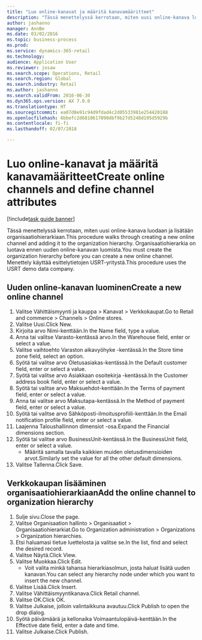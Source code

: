 ```yaml
--- 
title: "Luo online-kanavat ja määritä kanavamääritteet"
description: "Tässä menettelyssä kerrotaan, miten uusi online-kanava luodaan ja lisätään organisaatiohierarkiaan."
author: jashanno
manager: AnnBe
ms.date: 03/02/2016
ms.topic: business-process
ms.prod: 
ms.service: dynamics-365-retail
ms.technology: 
audience: Application User
ms.reviewer: josaw
ms.search.scope: Operations, Retail
ms.search.region: Global
ms.search.industry: Retail
ms.author: jashanno
ms.search.validFrom: 2016-06-30
ms.dyn365.ops.version: AX 7.0.0
ms.translationtype: HT
ms.sourcegitcommit: ea07d8e91c94d9fdad4c2d05533981e254420188
ms.openlocfilehash: 6bbefc2d6810617090dbf9b27d5248d195d5929b
ms.contentlocale: fi-fi
ms.lasthandoff: 02/07/2018

---
```

# <a name="create-online-channels-and-define-channel-attributes"></a><span data-ttu-id="154b3-103">Luo online-kanavat ja määritä kanavamääritteet</span><span class="sxs-lookup"><span data-stu-id="154b3-103">Create online channels and define channel attributes</span></span>

[!include[task guide banner](../includes/task-guide-banner.md)]

<span data-ttu-id="154b3-104">Tässä menettelyssä kerrotaan, miten uusi online-kanava luodaan ja lisätään organisaatiohierarkiaan.</span><span class="sxs-lookup"><span data-stu-id="154b3-104">This procedure walks through creating a new online channel and adding it to the organization hierarchy.</span></span> <span data-ttu-id="154b3-105">Organisaatiohierarkia on luotava ennen uuden online-kanavan luomista.</span><span class="sxs-lookup"><span data-stu-id="154b3-105">You must create the organization hierarchy before you can create a new online channel.</span></span> <span data-ttu-id="154b3-106">Menettely käyttää esittelytietojen USRT-yritystä.</span><span class="sxs-lookup"><span data-stu-id="154b3-106">This procedure uses the USRT demo data company.</span></span>


## <a name="create-a-new-online-channel"></a><span data-ttu-id="154b3-107">Uuden online-kanavan luominen</span><span class="sxs-lookup"><span data-stu-id="154b3-107">Create a new online channel</span></span>
1. <span data-ttu-id="154b3-108">Valitse Vähittäismyynti ja kauppa > Kanavat > Verkkokaupat.</span><span class="sxs-lookup"><span data-stu-id="154b3-108">Go to Retail and commerce > Channels > Online stores.</span></span>
2. <span data-ttu-id="154b3-109">Valitse Uusi.</span><span class="sxs-lookup"><span data-stu-id="154b3-109">Click New.</span></span>
3. <span data-ttu-id="154b3-110">Kirjoita arvo Nimi-kenttään.</span><span class="sxs-lookup"><span data-stu-id="154b3-110">In the Name field, type a value.</span></span>
4. <span data-ttu-id="154b3-111">Anna tai valitse Varasto-kentässä arvo.</span><span class="sxs-lookup"><span data-stu-id="154b3-111">In the Warehouse field, enter or select a value.</span></span>
5. <span data-ttu-id="154b3-112">Valitse vaihtoehto Varaston aikavyöhyke -kentässä.</span><span class="sxs-lookup"><span data-stu-id="154b3-112">In the Store time zone field, select an option.</span></span>
6. <span data-ttu-id="154b3-113">Syötä tai valitse arvo Oletusasiakas-kentässä.</span><span class="sxs-lookup"><span data-stu-id="154b3-113">In the Default customer field, enter or select a value.</span></span>
7. <span data-ttu-id="154b3-114">Syötä tai valitse arvo Asiakkaan osoitekirja -kentässä.</span><span class="sxs-lookup"><span data-stu-id="154b3-114">In the Customer address book field, enter or select a value.</span></span>
8. <span data-ttu-id="154b3-115">Syötä tai valitse arvo Maksuehdot-kenttään.</span><span class="sxs-lookup"><span data-stu-id="154b3-115">In the Terms of payment field, enter or select a value.</span></span>
9. <span data-ttu-id="154b3-116">Anna tai valitse arvo Maksutapa-kentässä.</span><span class="sxs-lookup"><span data-stu-id="154b3-116">In the Method of payment field, enter or select a value.</span></span>
10. <span data-ttu-id="154b3-117">Syötä tai valitse arvo Sähköposti-ilmoitusprofiili-kenttään.</span><span class="sxs-lookup"><span data-stu-id="154b3-117">In the Email notification profile field, enter or select a value.</span></span>
11. <span data-ttu-id="154b3-118">Laajenna Taloushallinnon dimensiot -osa.</span><span class="sxs-lookup"><span data-stu-id="154b3-118">Expand the Financial dimensions section.</span></span>
12. <span data-ttu-id="154b3-119">Syötä tai valitse arvo BusinessUnit-kentässä.</span><span class="sxs-lookup"><span data-stu-id="154b3-119">In the BusinessUnit field, enter or select a value.</span></span>
    * <span data-ttu-id="154b3-120">Määritä samalla tavalla kaikkien muiden oletusdimensioiden arvot.</span><span class="sxs-lookup"><span data-stu-id="154b3-120">Similarly set the value for all the other default dimensions.</span></span>  
13. <span data-ttu-id="154b3-121">Valitse Tallenna.</span><span class="sxs-lookup"><span data-stu-id="154b3-121">Click Save.</span></span>

## <a name="add-the-online-channel-to-organization-hierarchy"></a><span data-ttu-id="154b3-122">Verkkokaupan lisääminen organisaatiohierarkiaan</span><span class="sxs-lookup"><span data-stu-id="154b3-122">Add the online channel to organization hierarchy</span></span>
1. <span data-ttu-id="154b3-123">Sulje sivu.</span><span class="sxs-lookup"><span data-stu-id="154b3-123">Close the page.</span></span>
2. <span data-ttu-id="154b3-124">Valitse Organisaation hallinto > Organisaatiot > Organisaatiohierarkiat.</span><span class="sxs-lookup"><span data-stu-id="154b3-124">Go to Organization administration > Organizations > Organization hierarchies.</span></span>
3. <span data-ttu-id="154b3-125">Etsi haluamasi tietue luettelosta ja valitse se.</span><span class="sxs-lookup"><span data-stu-id="154b3-125">In the list, find and select the desired record.</span></span>
4. <span data-ttu-id="154b3-126">Valitse Näytä.</span><span class="sxs-lookup"><span data-stu-id="154b3-126">Click View.</span></span>
5. <span data-ttu-id="154b3-127">Valitse Muokkaa.</span><span class="sxs-lookup"><span data-stu-id="154b3-127">Click Edit.</span></span>
    * <span data-ttu-id="154b3-128">Voit valita minkä tahansa hierarkiasolmun, josta haluat lisätä uuden kanavan.</span><span class="sxs-lookup"><span data-stu-id="154b3-128">You can select any hierarchy node under which you want to insert the new channel.</span></span>  
6. <span data-ttu-id="154b3-129">Valitse Lisää.</span><span class="sxs-lookup"><span data-stu-id="154b3-129">Click Insert.</span></span>
7. <span data-ttu-id="154b3-130">Valitse Vähittäismyyntikanava.</span><span class="sxs-lookup"><span data-stu-id="154b3-130">Click Retail channel.</span></span>
8. <span data-ttu-id="154b3-131">Valitse OK.</span><span class="sxs-lookup"><span data-stu-id="154b3-131">Click OK.</span></span>
9. <span data-ttu-id="154b3-132">Valitse Julkaise, jolloin valintaikkuna avautuu.</span><span class="sxs-lookup"><span data-stu-id="154b3-132">Click Publish to open the drop dialog.</span></span>
10. <span data-ttu-id="154b3-133">Syötä päivämäärä ja kellonaika Voimaantulopäivä-kenttään.</span><span class="sxs-lookup"><span data-stu-id="154b3-133">In the Effective date field, enter a date and time.</span></span>
11. <span data-ttu-id="154b3-134">Valitse Julkaise.</span><span class="sxs-lookup"><span data-stu-id="154b3-134">Click Publish.</span></span>


